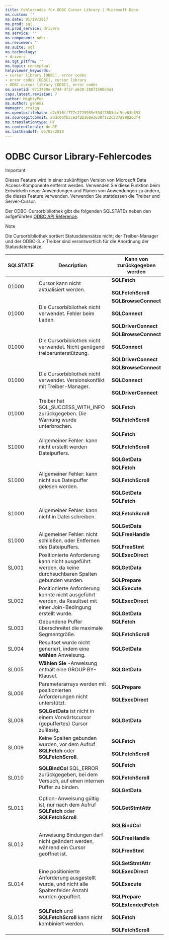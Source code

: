 ```yaml
---
title: Fehlercodes für ODBC Cursor Library | Microsoft Docs
ms.custom: ''
ms.date: 01/19/2017
ms.prod: sql
ms.prod_service: drivers
ms.service: ''
ms.component: odbc
ms.reviewer: ''
ms.suite: sql
ms.technology:
- drivers
ms.tgt_pltfrm: ''
ms.topic: conceptual
helpviewer_keywords:
- cursor library [ODBC], error codes
- error codes [ODBC], cursor library
- ODBC cursor library [ODBC], error codes
ms.assetid: 9713480e-8744-4f37-a630-20871590d4a1
caps.latest.revision: 7
author: MightyPen
ms.author: genemi
manager: craigg
ms.openlocfilehash: d2c510ff777c2715955e594f7883daf5ee83b693
ms.sourcegitcommit: 2ddc0bfb3ce2f2b160e3638f1c2c237a898263f4
ms.translationtype: HT
ms.contentlocale: de-DE
ms.lasthandoff: 05/03/2018
---
```

# <a name="odbc-cursor-library-error-codes"></a>ODBC Cursor Library-Fehlercodes
> [!IMPORTANT]  
>  Dieses Feature wird in einer zukünftigen Version von Microsoft Data Access-Komponente entfernt werden. Verwenden Sie diese Funktion beim Entwickeln neuer Anwendungen und Planen von Anwendungen zu ändern, die dieses Feature verwenden. Verwenden Sie stattdessen die Treiber und Server-Cursor.  
  
 Der ODBC-Cursorbibliothek gibt die folgenden SQLSTATEs neben den aufgeführten [ODBC API Reference](../../../odbc/reference/syntax/odbc-api-reference.md).  
  
> [!NOTE]  
>  Die Cursorbibliothek sortiert Statusdatensätze nicht; der Treiber-Manager und der ODBC-3. *x* Treiber sind verantwortlich für die Anordnung der Statusdatensätze.  
  
|SQLSTATE|Description|Kann von zurückgegeben werden|  
|--------------|-----------------|--------------------------|  
|01000|Cursor kann nicht aktualisiert werden.|**SQLFetch**<br /><br /> **SQLFetchScroll**|  
|01000|Die Cursorbibliothek nicht verwendet. Fehler beim Laden.|**SQLBrowseConnect**<br /><br /> **SQLConnect**<br /><br /> **SQLDriverConnect**|  
|01000|Die Cursorbibliothek nicht verwendet. Nicht genügend treiberunterstützung.|**SQLBrowseConnect**<br /><br /> **SQLConnect**<br /><br /> **SQLDriverConnect**|  
|01000|Die Cursorbibliothek nicht verwendet. Versionskonflikt mit Treiber-Manager.|**SQLBrowseConnect**<br /><br /> **SQLConnect**<br /><br /> **SQLDriverConnect**|  
|01000|Treiber hat SQL_SUCCESS_WITH_INFO zurückgegeben. Die Warnung wurde unterbrochen.|**SQLFetch**<br /><br /> **SQLFetchScroll**|  
|S1000|Allgemeiner Fehler: kann nicht erstellt werden Dateipuffers.|**SQLFetch**<br /><br /> **SQLFetchScroll**<br /><br /> **SQLGetData**|  
|S1000|Allgemeiner Fehler: kann nicht aus Dateipuffer gelesen werden.|**SQLFetch**<br /><br /> **SQLFetchScroll**<br /><br /> **SQLGetData**|  
|S1000|Allgemeiner Fehler: kann nicht in Datei schreiben.|**SQLFetch**<br /><br /> **SQLFetchScroll**<br /><br /> **SQLGetData**|  
|S1000|Allgemeiner Fehler: nicht schließen, oder Entfernen des Dateipuffers.|**SQLFreeHandle**<br /><br /> **SQLFreeStmt**|  
|SL001|Positionierte Anforderung kann nicht ausgeführt werden, da keine durchsuchbaren Spalten gebunden wurden.|**SQLExecDirect**<br /><br /> **SQLGetData**<br /><br /> **SQLPrepare**|  
|SL002|Positionierte Anforderung konnte nicht ausgeführt werden, da Resultset mit einer Join-Bedingung erstellt wurde.|**SQLExecute**<br /><br /> **SQLExecDirect**<br /><br /> **SQLGetData**|  
|SL003|Gebundene Puffer überschreitet die maximale Segmentgröße.|**SQLFetch**<br /><br /> **SQLFetchScroll**|  
|SL004|Resultset wurde nicht generiert, indem eine **wählen** Anweisung.|**SQLGetData**|  
|SL005|**Wählen Sie** -Anweisung enthält eine GROUP BY-Klausel.|**SQLGetData**|  
|SL006|Parameterarrays werden mit positionierten Anforderungen nicht unterstützt.|**SQLPrepare**<br /><br /> **SQLExecDirect**|  
|SL008|**SQLGetData** ist nicht in einem Vorwärtscursor (gepuffertes) Cursor zulässig.|**SQLGetData**|  
|SL009|Keine Spalten gebunden wurden, vor dem Aufruf **SQLFetch** oder **SQLFetchScroll**.|**SQLFetch**<br /><br /> **SQLFetchScroll**|  
|SL010|**SQLBindCol** SQL_ERROR zurückgegeben, bei dem Versuch, auf einen internen Puffer zu binden.|**SQLFetch**<br /><br /> **SQLFetchScroll**<br /><br /> **SQLGetData**|  
|SL011|Option-Anweisung gültig ist, nur nach dem Aufruf **SQLFetch** oder **SQLFetchScroll**.|**SQLGetStmtAttr**|  
|SL012|Anweisung Bindungen darf nicht geändert werden, während ein Cursor geöffnet ist.|**SQLBindCol**<br /><br /> **SQLFreeHandle**<br /><br /> **SQLFreeStmt**<br /><br /> **SQLSetStmtAttr**|  
|SL014|Eine positionierte Anforderung ausgestellt wurde, und nicht alle Spaltenfelder Anzahl wurden gepuffert.|**SQLExecDirect**<br /><br /> **SQLExecute**<br /><br /> **SQLPrepare**|  
|SL015|**SQLFetch** und **SQLFetchScroll** kann nicht kombiniert werden.|**SQLExtendedFetch**<br /><br /> **SQLFetch**<br /><br /> **SQLFetchScroll**|
